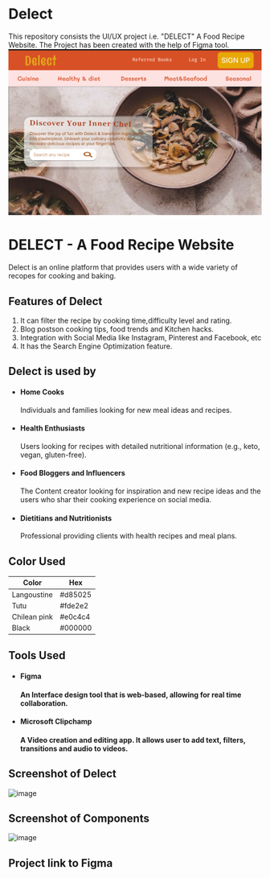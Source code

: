 # Delect
This repository consists the UI/UX project i.e. "DELECT" A Food Recipe Website. The Project has been created with the help of Figma tool.
![image alt](https://github.com/Kratigupta80-create/Kratiguptarepo-1/blob/522c1a153b1882f60fa96a2b82d704064a5ed8f1/Screenshot%202024-07-14%20161856.png)


# DELECT - A Food Recipe Website
Delect is an online platform that provides users with a wide variety of recopes for cooking and baking.
## Features of Delect

1. It can filter the recipe by cooking time,difficulty level and rating. 
2. Blog postson cooking tips, food trends and    Kitchen hacks.
3. Integration with Social Media like Instagram, Pinterest and Facebook, etc
4. It has the Search Engine Optimization feature.




## Delect is used by

- #### Home Cooks
   Individuals and families looking for new meal ideas and recipes. 
- #### Health Enthusiasts
  Users looking for recipes with detailed nutritional information (e.g., keto, vegan, gluten-free).
- #### Food Bloggers and Influencers
  The Content creator looking for inspiration and new recipe ideas and the users who shar their cooking experience on social media.
- #### Dietitians and Nutritionists
  Professional providing clients with health recipes and meal plans.
  



## Color Used

| Color             | Hex                                                                |
| ----------------- | ------------------------------------------------------------------ |
| Langoustine |  #d85025 |
| Tutu |  #fde2e2 |
| Chilean pink | #e0c4c4 |
| Black | #000000 |


## Tools Used

- #### Figma 
  #### An Interface design tool that is web-based, allowing for real time collaboration.
  
- #### Microsoft Clipchamp
  #### A Video creation and editing app. It allows user to add text, filters, transitions and audio to videos.
## Screenshot of Delect
  ![image](https://github.com/user-attachments/assets/d5ae5531-1b1d-42a7-b52b-d23a8fb401da)

## Screenshot of Components
  ![image](https://github.com/user-attachments/assets/921d3599-8d1b-4660-8517-82be491f7f3d)

## Project link to Figma



   
